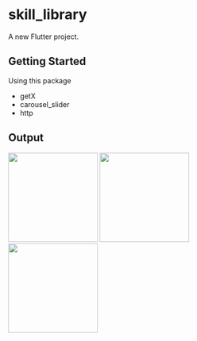 # skill_library

A new Flutter project.

## Getting Started

Using this package 
- getX
- carousel_slider
- http

## Output 


<p float="left"> 
<img src="https://user-images.githubusercontent.com/33155285/174679686-cffa9eb7-9b09-4aa7-8b66-2b1a45dbffa9.png" width="180">
<img src="https://user-images.githubusercontent.com/33155285/174679724-0c785ade-9bf4-439b-bbc2-7a57565e5ee6.png)" width="180">
<img src="https://user-images.githubusercontent.com/33155285/174679741-43a3f376-5e98-4d05-be48-86bf9e8cb4ee.png" width="180">
</p>



